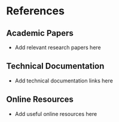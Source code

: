 # References

## Academic Papers
- Add relevant research papers here

## Technical Documentation
- Add technical documentation links here

## Online Resources
- Add useful online resources here
